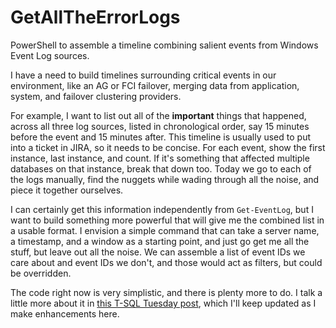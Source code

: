 # GetAllTheErrorLogs
PowerShell to assemble a timeline combining salient events from Windows Event Log sources.

I have a need to build timelines surrounding critical events in our environment, like an AG or FCI failover, merging data from application, system, and failover clustering providers.

For example, I want to list out all of the **important** things that happened, across all three log sources, listed in chronological order, say 15 minutes before the event and 15 minutes after. This timeline is usually used to put into a ticket in JIRA, so it needs to be concise. For each event, show the first instance, last instance, and count. If it's something that affected multiple databases on that instance, break that down too. Today we go to each of the logs manually, find the nuggets while wading through all the noise, and piece it together ourselves.

I can certainly get this information independently from `Get-EventLog`, but I want to build something more powerful that will give me the combined list in a usable format. I envision a simple command that can take a server name, a timestamp, and a window as a starting point, and just go get me all the stuff, but leave out all the noise. We can assemble a list of event IDs we care about and event IDs we don't, and those would act as filters, but could be overridden.

The code right now is very simplistic, and there is plenty more to do. I talk a little more about it in [this T-SQL Tuesday post](https://sqlblog.org/2020/09/08/t-sql-tuesday-130-automate), which I'll keep updated as I make enhancements here.
